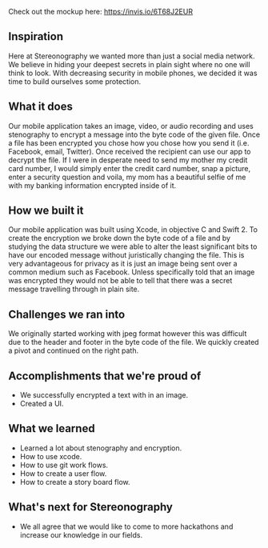 Check out the mockup here: https://invis.io/6T68J2EUR

## Inspiration

Here at Stereonography we wanted more than just a social media network. We believe in hiding your deepest secrets in plain sight where no one will think to look. With decreasing security in mobile phones, we decided it was time to build ourselves some protection.

## What it does

Our mobile application takes an image, video, or audio recording and uses stenography to encrypt a message into the byte code of the given file. Once a file has been encrypted you chose how you chose how you send it (i.e. Facebook, email, Twitter). Once received the recipient can use our app to decrypt the file. If I were in desperate need to send my mother my credit card number, I would simply enter the credit card number, snap a picture, enter a security question and voila, my mom has a beautiful selfie of me with my banking information encrypted inside of it. 

## How we built it

Our mobile application was built using Xcode, in objective C and Swift 2. To create the encryption we broke down the byte code of a file and by studying the data structure we were able to alter the least significant bits to have our encoded message without juristically changing the file. This is very advantageous for privacy as it is just an image being sent over a common medium such as Facebook. Unless specifically told that an image was encrypted they would not be able to tell that there was a secret message travelling through in plain site. 

## Challenges we ran into

We originally started working with jpeg format however this was difficult due to the header and footer in the byte code of the file. We quickly created a pivot and continued on the right path.

## Accomplishments that we're proud of

- We successfully encrypted a text with in an image.
- Created a UI.

## What we learned
- Learned a lot about stenography and encryption.
- How to use xcode.
- How to use git work flows.
- How to create a user flow.
- How to create a story board flow.

## What's next for Stereonography

- We all agree that we would like to come to more hackathons and increase our knowledge in our fields.

